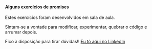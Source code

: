 #### Alguns exercícios de promises

Estes exercícios foram desenvolvidos em sala de aula.

Sintam-se a vontade para modificar, experimentar, quebrar o código e arrumar depois.

Fico à disposição para tirar dúvidas!!
[Eu tô aqui no LinkedIn](https://www.linkedin.com/in/michaelnsc/)
